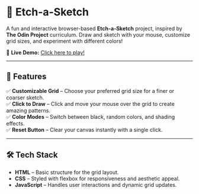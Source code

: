 # 🎨 Etch-a-Sketch

A fun and interactive browser-based **Etch-a-Sketch** project, inspired by **The Odin Project** curriculum. Draw and sketch with your mouse, customize grid sizes, and experiment with different colors!

🔗 **Live Demo:** [Click here to play!](https://robjinon.github.io/etch-a-sketch/)

---

## 🚀 Features

✅ **Customizable Grid** – Choose your preferred grid size for a finer or coarser sketch.  
✅ **Click to Draw** – Click and move your mouse over the grid to create amazing patterns.  
✅ **Color Modes** – Switch between black, random colors, and shading effects.  
✅ **Reset Button** – Clear your canvas instantly with a single click. 

---

## 🛠 Tech Stack

- **HTML** – Basic structure for the grid layout.  
- **CSS** – Styled with flexbox for responsiveness and aesthetic appeal.  
- **JavaScript** – Handles user interactions and dynamic grid updates.  
